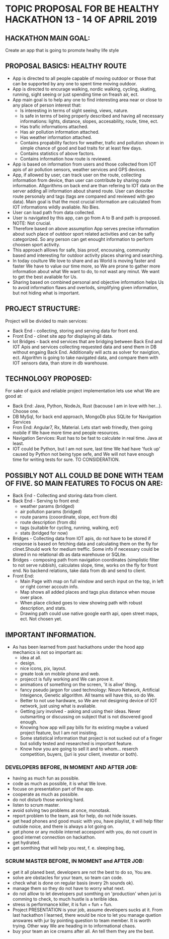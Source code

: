 # TOPIC PROPOSAL FOR BE HEALTHY HACKATHON 13 - 14 OF APRIL 2019

## HACKATHON MAIN GOAL:

Create an app that is going to promote healhy life style

## PROPOSAL BASICS: HEALTHY ROUTE

- App is directed to all people capable of moving outdoor or those that can be supported by any one to spent time moving outdoor.
- App is directed to encurage walking, nordic walking, cycling, skating, running, sight seeing or just spending time on freash air, ect.
- App main goal is to help any one to find interesting area near or close to any place of person interest that:
    * Is interesting in terms of sight seeing, views, nature.
    * Is safe in terms of being properly described and having all necessary informations: lights, distance, slopes, accesability, route, time, ect.
    * Has trafic informations attached.
    * Has air pollution information attached.
    * Has weather information attached.
    * Contains propability factors for weather, trafic and pollution shown in simple chance of good and bad traits for at least few days.
    * Contains statistics of above factors.
    * Contains information how route is reviewed.
- App is based on information from users and those collected from IOT apis of air pollution sensors, weather services and GPS devices.
- App, if allowed by user, can track user on the route, collecting information from device, than user can contribute by sharing route information. Allgorithms on back end are than refering to IOT data on the server adding all information about shared route. User can describe route personaly and tags (tags are compared and reviewed with geo data). Main goal is that the most crucial information are calculated from IOT informations wildly avaliable. No Bies.
- User can load path from data collected.
- User is navigated by this app, can go from A to B and path is proposed. NOTE: Not crucial.
- Therefore based on above assumption App serves precise information about such place of outdoor sport related activities and can be safly categorized. So any person can get enought information to perform choosen sport activity.
- This approach alllows for safe, bias proof, encouraing, community based amd interesting for outdoor activity places sharing and searching.
- In today coulture We love to share and as World is moving faster and faster We have to value our time more, so We are prone to gather more information about what We want to do, to not wast any minut. We want to get the best avaliable for Us.
- Sharing based on combined personal and objective information helps Us to avoid information flaws and overlods, simplifying given information, but not hiding what is important.

## PROJECT STRUCTURE:

Project will be divided to main services:

- Back End - collecting, storing and serving data for front end.
- Front End - clinet site app for displaying all data.
- Iot Bridges - back end services that are bridging between Back End and IOT Apis and services collecting requested data and send them in DB without engaing Back End. Additionally will acts as solver for navigtion, ect. Algorithm is going to take navigated data, and compare them with IOT sensors data, than store in db warehouse.

## TECHNOLOGY PROPOSED:

For sake of quick and reliable project implementation lets use what We are good at:

- Back End: Java, Python, NodeJs, Rust (bacouse I am in love with her...). Choose one.
- DB MySql, for back end approach, MongoDb plus SQLite for Navigation Services
- Fron End: Angular7, Rx, Material. Lets start web frinedly, then going mobile if We have more time and people resources.
- Navigation Services: Rust has to be fast to calculate in real time. Java at least.
- IOT could be Python, but I am not sure, last time We had have 'fuck up' caused by Python not being type sefe, and We will not have enough time for writing tests for sure. TO CONSIDERATION.

## POSSIBLY NOT ALL COULD BE DONE WITH TEAM OF FIVE. SO MAIN FEATURES TO FOCUS ON ARE:

- Back End - Collecting and storing data from client.
- Back End - Serving to front end:
    * weather params (bridged)
    * air pollution params (bridged)
    * route params (cooordinate, slope, ect from db)
    * route description (from db)
    * tags (suitable for cycling, running, walking, ect)
    * stats (bridged for now)
- Bridges - Collecting data from IOT apis, do not have to be stored if response is based on fetching data and calculating them on the fly for clinet.Should work for medium treffic. Some info if necessary could be stored in no relational db as data warehouse or SQLite.
- Bridges - composing path from navigation coordinates (simplistic filter to not serve rubbish), calculates slope, time, works on the fly for front end. No backend relations, take data from db and send to client.
- Front End:
    * Main Page with map on full window and serch input on the top, in left or right corner accoutn info.
    * Map shows all added places and tags plus distance when mouse over place.
    * When place clicked goes to view showing path with robust description, and stats.
    * Drawing path could use native google earth api, open street maps, ect. Not chosen yet.

 ## IMPORTANT INFORMATION.

 - As has been learned from past hackathons under the hood app mechanics is not so important as:
    * idea at all.
    * design.
    * nice icons, pix, layout.
    * greate look on mobile phone and web.
    * projecct is fully working and We can prove it.
    * animations of something on the screen, 'it is alive' thing.
    * fancy pseudo jargon for used technology: Neuro Network, Artificial Inteigence, Genetic allgorithm. All teams will have this, so do We.
    * Better to not use hardware, so We are not designing device of IOT network, just using what is avaliable.
    * Getting jury involved - asking and using their ideas. Never outsmarting or discussing on subject that is not disovered good enough.
    * Knowing how app will pay bills for its existing maybe a valued project feature, but I am not insisting.
    * Some statistical information that project is not sucked out of a finger but solidly tested and researched is important feature.
    * Know how you are going to sell it and to whom... reserch competition, buyers, (juri is your client, investor or both).

### DEVELOPERS BEFORE, IN MOMENT AND AFTER JOB:

- having as much fun as possible.
- code as much as possible, it is what We love.
- focuse on presentation part of the app.
- cooperate as much as possible.
- do not disturb those working hard.
- listen to scrum master.
- avoid solving two problems at once, monotask.
- report problem to the team, ask for help, do not hide issues.
- get head phones and good music with you, have playlist, it will help filter outside noice, and there is always a lot going on.
- get phone or any mobile internet accespoint with you, do not count in good internet connection on hackathon.
- get hydrated.
- get somthing that will help you rest, f. e. sleeping bag,

### SCRUM MASTER BEFORE, IN MOMENT and AFTER JOB:

- get it all planed best, developers are not the best to do so, You are.
- solve are obstacles for your team, so team can code.
- check what is done on regular basis (every 2h sounds ok).
- manage them so they do not have to worry what next.
- do not alllow to let developers put somthing on 'production' when juri is comming to check, to much hustle is a terible idea.
- stress is performance killer, it is fun + fun + fun.
- Project PRESENTATION is your job, assume developers sucks at it. From last hackathon I learned, there would be nice to let you manage quetion answares with jur by pointing question to team member. It is worth trying. Other way We are heading in to informational chaos.
- buy your team an ice creams after all. An tell them they are the best.
